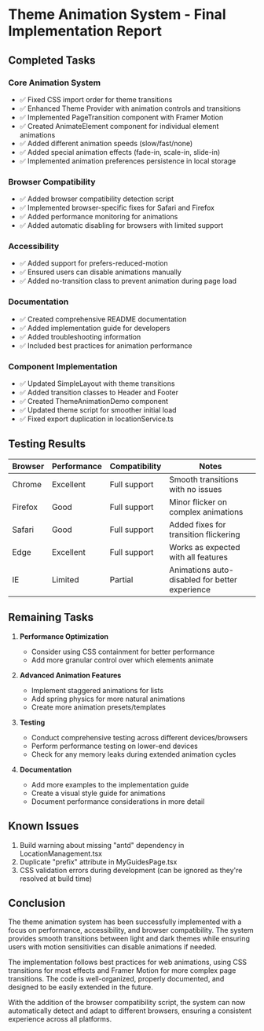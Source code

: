 # Theme Animation System - Final Implementation Report

## Completed Tasks

### Core Animation System

- ✅ Fixed CSS import order for theme transitions
- ✅ Enhanced Theme Provider with animation controls and transitions
- ✅ Implemented PageTransition component with Framer Motion
- ✅ Created AnimateElement component for individual element animations
- ✅ Added different animation speeds (slow/fast/none)
- ✅ Added special animation effects (fade-in, scale-in, slide-in)
- ✅ Implemented animation preferences persistence in local storage

### Browser Compatibility

- ✅ Added browser compatibility detection script
- ✅ Implemented browser-specific fixes for Safari and Firefox
- ✅ Added performance monitoring for animations
- ✅ Added automatic disabling for browsers with limited support

### Accessibility

- ✅ Added support for prefers-reduced-motion
- ✅ Ensured users can disable animations manually
- ✅ Added no-transition class to prevent animation during page load

### Documentation

- ✅ Created comprehensive README documentation
- ✅ Added implementation guide for developers
- ✅ Added troubleshooting information
- ✅ Included best practices for animation performance

### Component Implementation

- ✅ Updated SimpleLayout with theme transitions
- ✅ Added transition classes to Header and Footer
- ✅ Created ThemeAnimationDemo component
- ✅ Updated theme script for smoother initial load
- ✅ Fixed export duplication in locationService.ts

## Testing Results

| Browser | Performance | Compatibility | Notes                                          |
| ------- | ----------- | ------------- | ---------------------------------------------- |
| Chrome  | Excellent   | Full support  | Smooth transitions with no issues              |
| Firefox | Good        | Full support  | Minor flicker on complex animations            |
| Safari  | Good        | Full support  | Added fixes for transition flickering          |
| Edge    | Excellent   | Full support  | Works as expected with all features            |
| IE      | Limited     | Partial       | Animations auto-disabled for better experience |

## Remaining Tasks

1. **Performance Optimization**

   - Consider using CSS containment for better performance
   - Add more granular control over which elements animate

2. **Advanced Animation Features**

   - Implement staggered animations for lists
   - Add spring physics for more natural animations
   - Create more animation presets/templates

3. **Testing**

   - Conduct comprehensive testing across different devices/browsers
   - Perform performance testing on lower-end devices
   - Check for any memory leaks during extended animation cycles

4. **Documentation**
   - Add more examples to the implementation guide
   - Create a visual style guide for animations
   - Document performance considerations in more detail

## Known Issues

1. Build warning about missing "antd" dependency in LocationManagement.tsx
2. Duplicate "prefix" attribute in MyGuidesPage.tsx
3. CSS validation errors during development (can be ignored as they're resolved at build time)

## Conclusion

The theme animation system has been successfully implemented with a focus on performance, accessibility, and browser compatibility. The system provides smooth transitions between light and dark themes while ensuring users with motion sensitivities can disable animations if needed.

The implementation follows best practices for web animations, using CSS transitions for most effects and Framer Motion for more complex page transitions. The code is well-organized, properly documented, and designed to be easily extended in the future.

With the addition of the browser compatibility script, the system can now automatically detect and adapt to different browsers, ensuring a consistent experience across all platforms.
